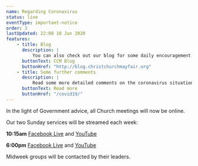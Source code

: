 ```yaml
---
name: Regarding Coronavirus
status: live
eventType: important-notice
order: 3
lastUpdated: 22:00 10 Jun 2020
features:
    - title: Blog
      description: |
          You can also check out our blog for some daily encouragement.
      buttonText: CCM Blog
      buttonHref: "http://blog.christchurchmayfair.org"
    - title: Some further comments
      description: |
          Read some more detailed comments on the coronavirus situation from Matt Fuller.
      buttonText: Read more
      buttonHref: "/covid19/"
---
```


In the light of Government advice, all Church meetings will now be online.

Our two Sunday services will be streamed each week:

**10:15am** [Facebook Live](https://www.facebook.com/christchurch.mayfair.1) and [YouTube](https://youtu.be/Of6X9a9AkgM)

**6:00pm** [Facebook Live](https://www.facebook.com/christchurch.mayfair.1) and [YouTube](https://youtu.be/RMo4Qit8HCQ)

Midweek groups will be contacted by their leaders.

